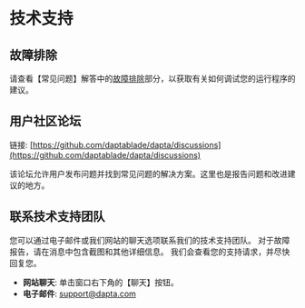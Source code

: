 # 技术支持

## 故障排除

请查看【常见问题】解答中的[故障排除](reference-FAQ-troubleshooting)部分，以获取有关如何调试您的运行程序的建议。

## 用户社区论坛

链接: [https://github.com/daptablade/dapta/discussions](https://github.com/daptablade/dapta/discussions)

该论坛允许用户发布问题并找到常见问题的解决方案。这里也是报告问题和改进建议的地方。
 
## 联系技术支持团队

您可以通过电子邮件或我们网站的聊天选项联系我们的技术支持团队。
对于故障报告，请在消息中包含截图和其他详细信息。
我们会查看您的支持请求，并尽快回复您。

* **网站聊天**: 单击窗口右下角的【聊天】按钮。
* **电子邮件**: support@dapta.com